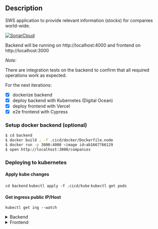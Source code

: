 ## Description

SWS application to provide relevant information (stocks) for companies world-wide.

[![SonarCloud](https://sonarcloud.io/images/project_badges/sonarcloud-white.svg)](https://sonarcloud.io/dashboard?id=victorkurauchi_sws-fullstack)

Backend will be running on http://localhost:4000 and frontend on http://localhost:3000

*Note:*

There are integration tests on the backend to confirm that all required operations work as expected.

For the next iterations:

- [x] dockerize backend
- [X] deploy backend with Kubernetes (Digital Ocean)
- [x] deploy frontend with Vercel
- [x] e2e frontend with Cypress

### Setup docker backend (optional)

```bash
$ cd backend
$ docker build . -f .cicd/docker/Dockerfile.node
$ docker run -p 3000:4000 <image id>ab1667766129
$ open http://localhost:3000/companies
```

### Deploying to kubernetes

#### Apply kube changes

`cd backend`
`kubectl apply -f .cicd/kube`
`kubectl get pods`

#### Get ingress public IP/Host

`kubectl get ing --watch`

<details><summary>Backend</summary>

### Technologies

- NestJS
- Jest 
- Supertest
- Dependency Injection
- TypeORM
- Sonarcloud

```bash
$ cd backend
$ npm install
```

### Running the app

```bash
# development
$ npm run start

# watch mode
$ npm run start:dev

# production mode
$ npm run start:prod
```

### Test

```bash
# unit tests
$ npm run test

# e2e tests
$ npm run test:e2e

# test coverage
$ npm run test:cov
```

</details>

<details><summary>Frontend</summary>

### Technologies

- NextJS
- Jest 
- Akita state management
- RxJS
- AntDesign
- React hooks

### Installation

```bash
$ cd sws-frontend
$ yarn install
```

### Running the app

```bash
# development
$ yarn dev

# production mode
$ npm run start:prod
```

### Test

```bash
# e2e tests
$ yarn e2e

# unit tests
$ yarn test

# test coverage
$ yarn coverage
```

</details>

